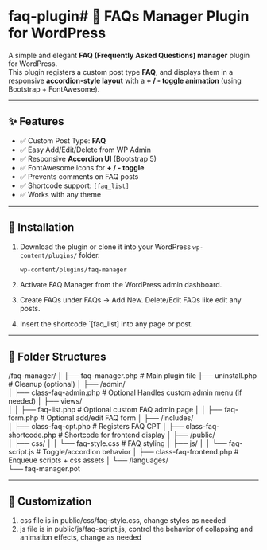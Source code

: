 # faq-plugin# 📖 FAQs Manager Plugin for WordPress

A simple and elegant **FAQ (Frequently Asked Questions) manager** plugin for WordPress.  
This plugin registers a custom post type **FAQ**, and displays them in a responsive **accordion-style layout** with a **+ / - toggle animation** (using Bootstrap + FontAwesome).

---

## ✨ Features

- ✅ Custom Post Type: **FAQ**
- ✅ Easy Add/Edit/Delete from WP Admin
- ✅ Responsive **Accordion UI** (Bootstrap 5)
- ✅ FontAwesome icons for **+ / - toggle**
- ✅ Prevents comments on FAQ posts
- ✅ Shortcode support: `[faq_list]`
- ✅ Works with any theme

---

## 📂 Installation

1. Download the plugin or clone it into your WordPress `wp-content/plugins/` folder.
   ```bash
   wp-content/plugins/faq-manager

2. Activate FAQ Manager from the WordPress admin dashboard.

3. Create FAQs under FAQs → Add New. Delete/Edit FAQs like edit any posts.

4. Insert the shortcode `[faq_list] into any page or post.

---

## 📂 Folder Structures

/faq-manager/
│
├── faq-manager.php                # Main plugin file
├── uninstall.php                  # Cleanup (optional)
│
├── /admin/                        
│   ├── class-faq-admin.php        # Optional Handles custom admin menu (if needed)
│   ├── views/                     
│   │   ├── faq-list.php           # Optional custom FAQ admin page
│   │   ├── faq-form.php           # Optional add/edit FAQ form
│
├── /includes/                     
│   ├── class-faq-cpt.php          # Registers FAQ CPT
│   ├── class-faq-shortcode.php    # Shortcode for frontend display
│
├── /public/                       
│   ├── css/
│   │   └── faq-style.css          # FAQ styling
│   ├── js/
│   │   └── faq-script.js          # Toggle/accordion behavior
│   ├── class-faq-frontend.php     # Enqueue scripts + css assets
│
└── /languages/                    
    └── faq-manager.pot

---

## 📂 Customization

1. css file is in public/css/faq-style.css, change styles as needed
2. js file is in public/js/faq-script.js, control the behavior of collapsing and animation effects, change as needed

